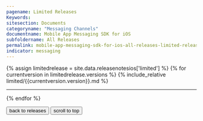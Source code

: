 ```yaml
---
pagename: Limited Releases
Keywords:
sitesection: Documents
categoryname: "Messaging Channels"
documentname: Mobile App Messaging SDK for iOS
subfoldername: All Releases
permalink: mobile-app-messaging-sdk-for-ios-all-releases-limited-releases.html
indicator: messaging
---
```


{% assign limitedrelease = site.data.releasenotesios['limited'] %}
{% for currentversion in limitedrelease.versions %}
{% include_relative limited/{{currentversion.version}}.md %}
<hr/>
{% endfor %}



<button onclick="location.href='mobile-app-messaging-sdk-for-ios-all-releases.html'" type="button">back to releases</button> <button onclick="window.scrollTo(0, 0);"> scroll to top </button>